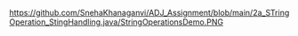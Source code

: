 https://github.com/SnehaKhanaganvi/ADJ_Assignment/blob/main/2a_STringOperation_StingHandling.java/StringOperationsDemo.PNG
